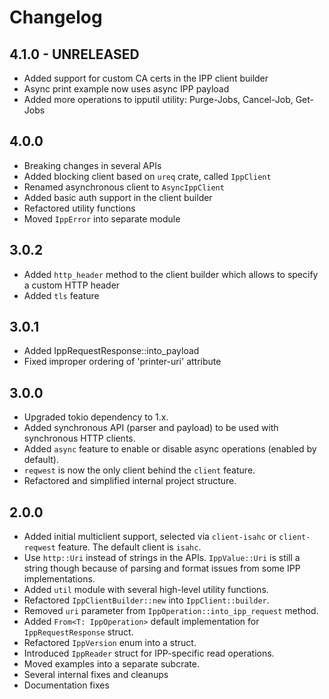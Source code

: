 # Changelog

## 4.1.0 - UNRELEASED
- Added support for custom CA certs in the IPP client builder
- Async print example now uses async IPP payload
- Added more operations to ipputil utility: Purge-Jobs, Cancel-Job, Get-Jobs

## 4.0.0
- Breaking changes in several APIs
- Added blocking client based on `ureq` crate, called `IppClient`
- Renamed asynchronous client to `AsyncIppClient`
- Added basic auth support in the client builder
- Refactored utility functions
- Moved `IppError` into separate module

## 3.0.2

- Added `http_header` method to the client builder which allows to specify a custom HTTP header
- Added `tls` feature

## 3.0.1

- Added IppRequestResponse::into_payload
- Fixed improper ordering of 'printer-uri' attribute

## 3.0.0

- Upgraded tokio dependency to 1.x.
- Added synchronous API (parser and payload) to be used with synchronous HTTP clients.
- Added `async` feature to enable or disable async operations (enabled by default).
- `reqwest` is now the only client  behind the `client` feature.
- Refactored and simplified internal project structure.

## 2.0.0

- Added initial multiclient support, selected via `client-isahc` or `client-reqwest` feature. The default client is `isahc`.
- Use `http::Uri` instead of strings in the APIs. `IppValue::Uri` is still a string though because of parsing and format issues from some
IPP implementations.
- Added `util` module with several high-level utility functions.
- Refactored `IppClientBuilder::new` into `IppClient::builder`.
- Removed `uri` parameter from `IppOperation::into_ipp_request` method.
- Added `From<T: IppOperation>` default implementation for `IppRequestResponse` struct.
- Refactored `IppVersion` enum into a struct.
- Introduced `IppReader` struct for IPP-specific read operations.
- Moved examples into a separate subcrate.
- Several internal fixes and cleanups
- Documentation fixes
